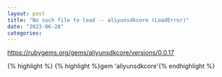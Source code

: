 ```yaml
---
layout: post
title: "No such file to load -- aliyunsdkcore (LoadError)"
date: "2023-06-28"
categories: 
---
```

<p><a href="https://rubygems.org/gems/aliyunsdkcore/versions/0.0.17">https://rubygems.org/gems/aliyunsdkcore/versions/0.0.17</a></p>

{% highlight %}
{% highlight %}gem &#39;aliyunsdkcore&#39;{% endhighlight %}

<p>&nbsp;</p>

<p>&nbsp;</p>

<p>&nbsp;</p>

<p>&nbsp;</p>

